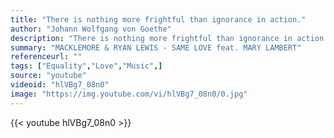 ```yaml
---
title: "There is nothing more frightful than ignorance in action."
author: "Johann Wolfgang von Goethe"
description: "There is nothing more frightful than ignorance in action. - Johann Wolfgang von Goethe quotes from GetInspired365.com"
summary: "MACKLEMORE & RYAN LEWIS - SAME LOVE feat. MARY LAMBERT"
referenceurl: ""
tags: ["Equality","Love","Music",]
source: "youtube"
videoid: "hlVBg7_08n0"
image: "https://img.youtube.com/vi/hlVBg7_08n0/0.jpg"
---
```


{{< youtube hlVBg7_08n0 >}}
